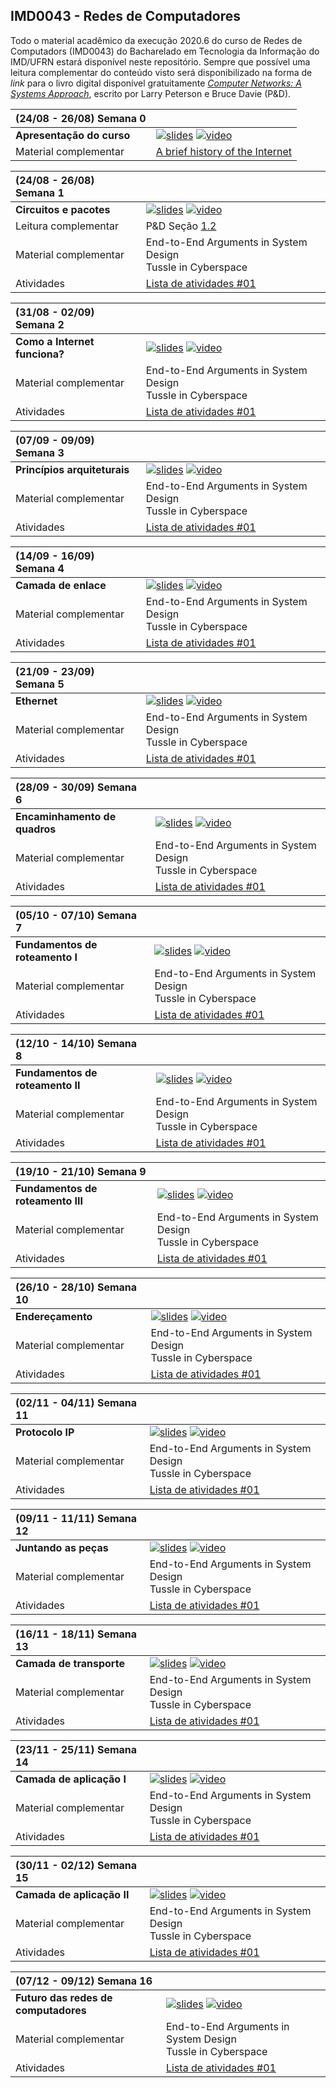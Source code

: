 ## IMD0043 - Redes de Computadores

Todo o material acadêmico da execução 2020.6 do curso de Redes de Computadors (IMD0043) do Bacharelado em Tecnologia da Informação do IMD/UFRN estará disponível neste repositório. Sempre que possível uma leitura complementar do conteúdo visto será disponibilizado na forma de *link* para o livro digital disponível gratuitamente [*Computer Networks: A Systems Approach*](https://book.systemsapproach.org), escrito por Larry Peterson e Bruce Davie (P&D).

| (24/08 - 26/08) Semana 0     |               |
| :--- | :--- |
| **Apresentação do curso**  | [![slides](https://img.shields.io/badge/-Slides-008ED2?style=flat-square&logo=adobe-acrobat-reader)](http://www.google.com)   [![video](https://img.shields.io/badge/-Vídeoaula-ff0000?style=flat-square&logo=youtube)](http://www.google.com) |
| Material complementar  | [A brief history of the Internet](https://www.internetsociety.org/internet/history-internet/brief-history-internet/)  |

| (24/08 - 26/08) Semana 1     |               |
| :--- | :--- |
| **Circuitos e pacotes**  | [![slides](https://img.shields.io/badge/-Slides-008ED2?style=flat-square&logo=adobe-acrobat-reader)](http://www.google.com)   [![video](https://img.shields.io/badge/-Vídeoaula-ff0000?style=flat-square&logo=youtube)](http://www.google.com) |
| Leitura complementar  | P&D Seção [1.2](https://book.systemsapproach.org/foundation/requirements.html) |
| Material complementar  | End-to-End Arguments in System Design <br/> Tussle in Cyberspace |
| Atividades | [Lista de atividades #01](https://www.internetsociety.org/internet/history-internet/brief-history-internet/) |

| (31/08 - 02/09) Semana 2    |               |
| :--- | :--- |
| **Como a Internet funciona?**  | [![slides](https://img.shields.io/badge/-Slides-008ED2?style=flat-square&logo=adobe-acrobat-reader)](http://www.google.com)   [![video](https://img.shields.io/badge/-Vídeoaula-ff0000?style=flat-square&logo=youtube)](http://www.google.com) |
| Material complementar  | End-to-End Arguments in System Design <br/> Tussle in Cyberspace |
| Atividades | [Lista de atividades #01](https://www.internetsociety.org/internet/history-internet/brief-history-internet/) |

| (07/09 - 09/09) Semana 3    |               |
| :--- | :--- |
| **Princípios arquiteturais**  | [![slides](https://img.shields.io/badge/-Slides-008ED2?style=flat-square&logo=adobe-acrobat-reader)](http://www.google.com)   [![video](https://img.shields.io/badge/-Vídeoaula-ff0000?style=flat-square&logo=youtube)](http://www.google.com) |
| Material complementar  | End-to-End Arguments in System Design <br/> Tussle in Cyberspace |
| Atividades | [Lista de atividades #01](https://www.internetsociety.org/internet/history-internet/brief-history-internet/) |

| (14/09 - 16/09) Semana 4     |               |
| :--- | :--- |
| **Camada de enlace**  | [![slides](https://img.shields.io/badge/-Slides-008ED2?style=flat-square&logo=adobe-acrobat-reader)](http://www.google.com)   [![video](https://img.shields.io/badge/-Vídeoaula-ff0000?style=flat-square&logo=youtube)](http://www.google.com) |
| Material complementar  | End-to-End Arguments in System Design <br/> Tussle in Cyberspace |
| Atividades | [Lista de atividades #01](https://www.internetsociety.org/internet/history-internet/brief-history-internet/) |

| (21/09 - 23/09) Semana 5     |               |
| :--- | :--- |
| **Ethernet**  | [![slides](https://img.shields.io/badge/-Slides-008ED2?style=flat-square&logo=adobe-acrobat-reader)](http://www.google.com)   [![video](https://img.shields.io/badge/-Vídeoaula-ff0000?style=flat-square&logo=youtube)](http://www.google.com) |
| Material complementar  | End-to-End Arguments in System Design <br/> Tussle in Cyberspace |
| Atividades | [Lista de atividades #01](https://www.internetsociety.org/internet/history-internet/brief-history-internet/) |

| (28/09 - 30/09) Semana 6     |               |
| :--- | :--- |
| **Encaminhamento de quadros**  | [![slides](https://img.shields.io/badge/-Slides-008ED2?style=flat-square&logo=adobe-acrobat-reader)](http://www.google.com)   [![video](https://img.shields.io/badge/-Vídeoaula-ff0000?style=flat-square&logo=youtube)](http://www.google.com) |
| Material complementar  | End-to-End Arguments in System Design <br/> Tussle in Cyberspace |
| Atividades | [Lista de atividades #01](https://www.internetsociety.org/internet/history-internet/brief-history-internet/) |

| (05/10 - 07/10) Semana 7     |               |
| :--- | :--- |
| **Fundamentos de roteamento I**  | [![slides](https://img.shields.io/badge/-Slides-008ED2?style=flat-square&logo=adobe-acrobat-reader)](http://www.google.com)   [![video](https://img.shields.io/badge/-Vídeoaula-ff0000?style=flat-square&logo=youtube)](http://www.google.com) |
| Material complementar  | End-to-End Arguments in System Design <br/> Tussle in Cyberspace |
| Atividades | [Lista de atividades #01](https://www.internetsociety.org/internet/history-internet/brief-history-internet/) |

| (12/10 - 14/10) Semana 8     |               |
| :--- | :--- |
| **Fundamentos de roteamento II**  | [![slides](https://img.shields.io/badge/-Slides-008ED2?style=flat-square&logo=adobe-acrobat-reader)](http://www.google.com)   [![video](https://img.shields.io/badge/-Vídeoaula-ff0000?style=flat-square&logo=youtube)](http://www.google.com) |
| Material complementar  | End-to-End Arguments in System Design <br/> Tussle in Cyberspace |
| Atividades | [Lista de atividades #01](https://www.internetsociety.org/internet/history-internet/brief-history-internet/) |

| (19/10 - 21/10) Semana 9     |               |
| :--- | :--- |
| **Fundamentos de roteamento III**  | [![slides](https://img.shields.io/badge/-Slides-008ED2?style=flat-square&logo=adobe-acrobat-reader)](http://www.google.com)   [![video](https://img.shields.io/badge/-Vídeoaula-ff0000?style=flat-square&logo=youtube)](http://www.google.com) |
| Material complementar  | End-to-End Arguments in System Design <br/> Tussle in Cyberspace |
| Atividades | [Lista de atividades #01](https://www.internetsociety.org/internet/history-internet/brief-history-internet/) |

| (26/10 - 28/10) Semana 10     |               |
| :--- | :--- |
| **Endereçamento**  | [![slides](https://img.shields.io/badge/-Slides-008ED2?style=flat-square&logo=adobe-acrobat-reader)](http://www.google.com)   [![video](https://img.shields.io/badge/-Vídeoaula-ff0000?style=flat-square&logo=youtube)](http://www.google.com) |
| Material complementar  | End-to-End Arguments in System Design <br/> Tussle in Cyberspace |
| Atividades | [Lista de atividades #01](https://www.internetsociety.org/internet/history-internet/brief-history-internet/) |

| (02/11 - 04/11) Semana 11     |               |
| :--- | :--- |
| **Protocolo IP**  | [![slides](https://img.shields.io/badge/-Slides-008ED2?style=flat-square&logo=adobe-acrobat-reader)](http://www.google.com)   [![video](https://img.shields.io/badge/-Vídeoaula-ff0000?style=flat-square&logo=youtube)](http://www.google.com) |
| Material complementar  | End-to-End Arguments in System Design <br/> Tussle in Cyberspace |
| Atividades | [Lista de atividades #01](https://www.internetsociety.org/internet/history-internet/brief-history-internet/) |

| (09/11 - 11/11) Semana 12     |               |
| :--- | :--- |
| **Juntando as peças**  | [![slides](https://img.shields.io/badge/-Slides-008ED2?style=flat-square&logo=adobe-acrobat-reader)](http://www.google.com)   [![video](https://img.shields.io/badge/-Vídeoaula-ff0000?style=flat-square&logo=youtube)](http://www.google.com) |
| Material complementar  | End-to-End Arguments in System Design <br/> Tussle in Cyberspace |
| Atividades | [Lista de atividades #01](https://www.internetsociety.org/internet/history-internet/brief-history-internet/) |

| (16/11 - 18/11) Semana 13     |               |
| :--- | :--- |
| **Camada de transporte**  | [![slides](https://img.shields.io/badge/-Slides-008ED2?style=flat-square&logo=adobe-acrobat-reader)](http://www.google.com)   [![video](https://img.shields.io/badge/-Vídeoaula-ff0000?style=flat-square&logo=youtube)](http://www.google.com) |
| Material complementar  | End-to-End Arguments in System Design <br/> Tussle in Cyberspace |
| Atividades | [Lista de atividades #01](https://www.internetsociety.org/internet/history-internet/brief-history-internet/) |

| (23/11 - 25/11) Semana 14     |               |
| :--- | :--- |
| **Camada de aplicação I**  | [![slides](https://img.shields.io/badge/-Slides-008ED2?style=flat-square&logo=adobe-acrobat-reader)](http://www.google.com)   [![video](https://img.shields.io/badge/-Vídeoaula-ff0000?style=flat-square&logo=youtube)](http://www.google.com) |
| Material complementar  | End-to-End Arguments in System Design <br/> Tussle in Cyberspace |
| Atividades | [Lista de atividades #01](https://www.internetsociety.org/internet/history-internet/brief-history-internet/) |

| (30/11 - 02/12) Semana 15     |               |
| :--- | :--- |
| **Camada de aplicação II**  | [![slides](https://img.shields.io/badge/-Slides-008ED2?style=flat-square&logo=adobe-acrobat-reader)](http://www.google.com)   [![video](https://img.shields.io/badge/-Vídeoaula-ff0000?style=flat-square&logo=youtube)](http://www.google.com) |
| Material complementar  | End-to-End Arguments in System Design <br/> Tussle in Cyberspace |
| Atividades | [Lista de atividades #01](https://www.internetsociety.org/internet/history-internet/brief-history-internet/) |

| (07/12 - 09/12) Semana 16     |               |
| :--- | :--- |
| **Futuro das redes de computadores**  | [![slides](https://img.shields.io/badge/-Slides-008ED2?style=flat-square&logo=adobe-acrobat-reader)](http://www.google.com)   [![video](https://img.shields.io/badge/-Vídeoaula-ff0000?style=flat-square&logo=youtube)](http://www.google.com) |
| Material complementar  | End-to-End Arguments in System Design <br/> Tussle in Cyberspace |
| Atividades | [Lista de atividades #01](https://www.internetsociety.org/internet/history-internet/brief-history-internet/) |


